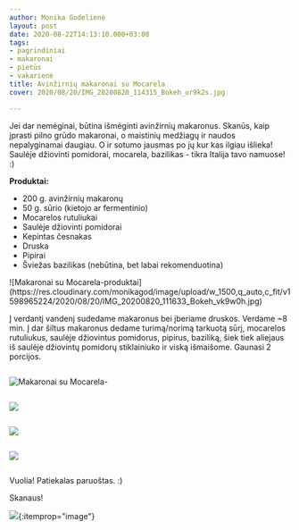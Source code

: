 ```yaml
---
author: Monika Godelienė
layout: post
date: 2020-08-22T14:13:10.000+03:00
tags:
- pagrindiniai
- makaronai
- pietūs
- vakarienė
title: Avinžirnių makaronai su Mocarela
cover: 2020/08/20/IMG_20200820_114315_Bokeh_ur9k2s.jpg

---
```

Jei dar nemėginai, būtina išmėginti avinžirnių makaronus. Skanūs, kaip įprasti pilno grūdo makaronai, o maistinių medžiagų ir naudos nepalyginamai daugiau. O ir sotumo jausmas po jų kur kas ilgiau išlieka! Saulėje džiovinti pomidorai, mocarela, bazilikas - tikra Italija tavo namuose! :)

**Produktai:**

* <span itemprop="recipeIngredient">200 g. avinžirnių makaronų</span>
* <span itemprop="recipeIngredient">50 g. sūrio (kietojo ar fermentinio)</span>
* <span itemprop="recipeIngredient">Mocarelos rutuliukai</span>
* <span itemprop="recipeIngredient">Saulėje džiovinti pomidorai</span>
* <span itemprop="recipeIngredient">Kepintas česnakas</span>
* <span itemprop="recipeIngredient">Druska</span>
* <span itemprop="recipeIngredient">Pipirai</span>
* <span itemprop="recipeIngredient">Šviežas bazilikas (nebūtina, bet labai rekomenduotina)</span>

<div itemprop="recipeInstructions" markdown="1">
![Makaronai su Mocarela-produktai](https://res.cloudinary.com/monikagod/image/upload/w_1500,q_auto,c_fit/v1598965224/2020/08/20/IMG_20200820_111633_Bokeh_vk9w0h.jpg)

Į verdantį vandenį sudedame makaronus bei įberiame druskos. Verdame \~8 min. Į dar šiltus makaronus dedame turimą/norimą tarkuotą sūrį, mocarelos rutuliukus, saulėje džiovintus pomidorus, pipirus, baziliką, šiek tiek aliejaus iš saulėje džiovintų pomidorų stiklainiuko ir viską išmaišome. Gaunasi 2 porcijos.

<div class="row">

<div class="six columns" markdown="1">

![Makaronai su Mocarela-](https://res.cloudinary.com/monikagod/image/upload/w_1500,q_auto,c_fit/v1598965224/2020/08/20/IMG_20200820_113701_Bokeh_x0z9wn.jpg)

</div>

<div class="six columns" markdown="1">

![](https://res.cloudinary.com/monikagod/image/upload/w_1500,q_auto,c_fit/v1598965224/2020/08/20/IMG_20200820_113745_Bokeh_ch1e73.jpg)

</div>

</div>

<div class="row">

<div class="six columns" markdown="1">

![](https://res.cloudinary.com/monikagod/image/upload/w_1500,q_auto,c_fit/v1598965224/2020/08/20/IMG_20200820_113800_Bokeh_bj6ogm.jpg)

</div>

<div class="six columns" markdown="1">

![](https://res.cloudinary.com/monikagod/image/upload/w_1500,q_auto,c_fit/v1598965225/2020/08/20/IMG_20200820_113821_Bokeh_ut1mxm.jpg)

</div>

</div>

Vuolia! Patiekalas paruoštas. :)
</div>

Skanaus!

![](https://res.cloudinary.com/monikagod/image/upload/w_1500,q_auto,c_fit/v1598965224/2020/08/20/IMG_20200820_114349_Bokeh_x9l0jj.jpg){:itemprop="image"}